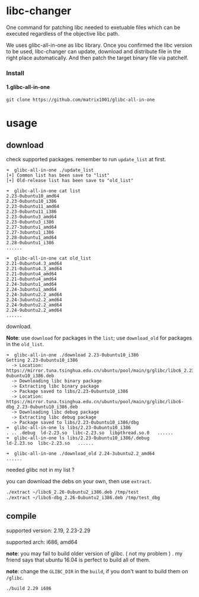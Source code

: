 # libc-changer

One command for patching libc needed to exetuable files which can be executed regardless of the objective libc path.

We uses glibc-all-in-one as libc library. Once you confirmed the libc version to be used, libc-changer can update, download and distribute file in the right place automatically. And then patch the target binary file via patchelf.

### Install

#### 1.glibc-all-in-one

```
git clone https://github.com/matrix1001/glibc-all-in-one

```




# usage

## download
check supported packages. remember to run `update_list` at first.

```
➜  glibc-all-in-one ./update_list
[+] Common list has been save to "list"
[+] Old-release list has been save to "old_list"

➜  glibc-all-in-one cat list
2.23-0ubuntu10_amd64
2.23-0ubuntu10_i386
2.23-0ubuntu11_amd64
2.23-0ubuntu11_i386
2.23-0ubuntu3_amd64
2.23-0ubuntu3_i386
2.27-3ubuntu1_amd64
2.27-3ubuntu1_i386
2.28-0ubuntu1_amd64
2.28-0ubuntu1_i386
......

➜  glibc-all-in-one cat old_list
2.21-0ubuntu4.3_amd64
2.21-0ubuntu4.3_amd64
2.21-0ubuntu4_amd64
2.21-0ubuntu4_amd64
2.24-3ubuntu1_amd64
2.24-3ubuntu1_amd64
2.24-3ubuntu2.2_amd64
2.24-3ubuntu2.2_amd64
2.24-9ubuntu2.2_amd64
2.24-9ubuntu2.2_amd64
......
```

download. 

__Note__: use `download` for packages in the `list`; use `download_old` for packages in the `old_list`.

```
➜  glibc-all-in-one ./download 2.23-0ubuntu10_i386
Getting 2.23-0ubuntu10_i386
  -> Location: https://mirror.tuna.tsinghua.edu.cn/ubuntu/pool/main/g/glibc/libc6_2.23-0ubuntu10_i386.deb
  -> Downloading libc binary package
  -> Extracting libc binary package
  -> Package saved to libs/2.23-0ubuntu10_i386
  -> Location: https://mirror.tuna.tsinghua.edu.cn/ubuntu/pool/main/g/glibc/libc6-dbg_2.23-0ubuntu10_i386.deb
  -> Downloading libc debug package
  -> Extracting libc debug package
  -> Package saved to libs/2.23-0ubuntu10_i386/dbg
➜  glibc-all-in-one ls libs/2.23-0ubuntu10_i386
. .. .debug  ld-2.23.so  libc-2.23.so  libpthread.so.0   ......
➜  glibc-all-in-one ls libs/2.23-0ubuntu10_i386/.debug
ld-2.23.so  libc-2.23.so   ......
```

```
➜  glibc-all-in-one ./download_old 2.24-3ubuntu2.2_amd64
......
```

needed glibc not in my list ?

you can download the debs on your own, then use `extract`.

```sh
./extract ~/libc6_2.26-0ubuntu2_i386.deb /tmp/test
./extract ~/libc6-dbg_2.26-0ubuntu2_i386.deb /tmp/test_dbg
```

## compile

supported version: 2.19, 2.23-2.29

supported arch: i686, amd64

__note__: you may fail to build older version of glibc. ( not my problem ) . my friend says that ubuntu 16.04 is perfect to build all of them.

__note__: change the `GLIBC_DIR` in the `build`, if you don't want to build them on `/glibc`.

```sh
./build 2.29 i686
```